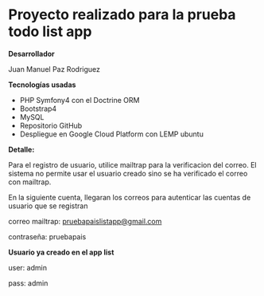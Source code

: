 # Proyecto realizado para la prueba todo list app

**Desarrollador**

Juan Manuel Paz Rodriguez

**Tecnologías usadas**
- PHP Symfony4 con el Doctrine ORM
- Bootstrap4
- MySQL
- Repositorio GitHub
- Despliegue en Google Cloud Platform con LEMP ubuntu 

**Detalle:**

Para el registro de usuario, utilice mailtrap para la verificacion del correo. El sistema no permite usar el usuario creado sino se ha verificado el correo con mailtrap.

En la siguiente cuenta, llegaran los correos para autenticar las cuentas de usuario que se registran

correo mailtrap: pruebapaislistapp@gmail.com

contraseña: pruebapais

**Usuario ya creado en el app list**

user: admin

pass: admin
